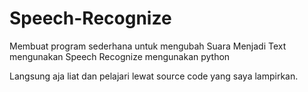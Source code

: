 # Speech-Recognize
Membuat program sederhana untuk mengubah Suara Menjadi Text mengunakan Speech Recognize mengunakan python

Langsung aja liat dan pelajari lewat source code yang saya lampirkan.
